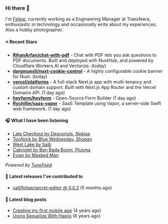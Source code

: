 ### Hi there 👋

I'm [Felipe](https://felipevm.com), currently working as a Engineering Manager at Transfeera, enthusiastic in technology and occasionally write about my experiences. Also a hobby photographer.

#### ⭐ Recent Stars
- **[RihanArfan/chat-with-pdf](https://github.com/RihanArfan/chat-with-pdf)** - Chat with PDF lets you ask questions to PDF documents. Built and deployed with NuxtHub, and powered by Cloudflare Workers AI and Vectorize. (today)
- **[dargmuesli/nuxt-cookie-control](https://github.com/dargmuesli/nuxt-cookie-control)** - A highly configurable cookie banner for Nuxt. (today)
- **[vercel/platforms](https://github.com/vercel/platforms)** - A full-stack Next.js app with multi-tenancy and custom domain support. Built with Next.js App Router and the Vercel Domains API. (1 day ago)
- **[heyform/heyform](https://github.com/heyform/heyform)** - Open-Source Form Builder (1 day ago)
- **[Rychillie/saas-vapor](https://github.com/Rychillie/saas-vapor)** - SaaS Template using Vapor, a server-side Swift web framework. (1 day ago)

#### 🎧 What I have been listening
- [Late Checkout by Deauxnuts, Nokiaa](https://open.spotify.com/track/0kpn2pR2KG3Q9Fw4osl1oA)
- [Toofpick by Blue Wednesday, Shopan](https://open.spotify.com/track/2CAStQDwQlljy6PbTDdbkp)
- [West Lake by Saib](https://open.spotify.com/track/22D3kIP0ckACcHEPoZosVU)
- [Cabriolet by Ben Bada Boom, Plusma](https://open.spotify.com/track/1l9RLPjnudTQAycEmXaPjD)
- [Evian by Masked Man](https://open.spotify.com/track/1Xu3jpGkpa1s0aLnBcXrkO)

_Powered by [TuneFeed](https://tunefeed.app?ref=valtlfelipe-gh-profile)_ 

#### 🚀 Latest releases I've contributed to


- [valtlfelipe/secret-editor @ 0.0.2](https://github.com/valtlfelipe/secret-editor/releases/tag/0.0.2) (5 months ago)

#### 📄 Latest blog posts
- [Creating my first mobile app](https://felipevm.com/posts/creating-my-first-mobile-app/) (4 years ago)
- [Using Sequelize With Hapijs](https://felipevm.com/posts/using-sequelize-with-hapijs/) (6 years ago)
